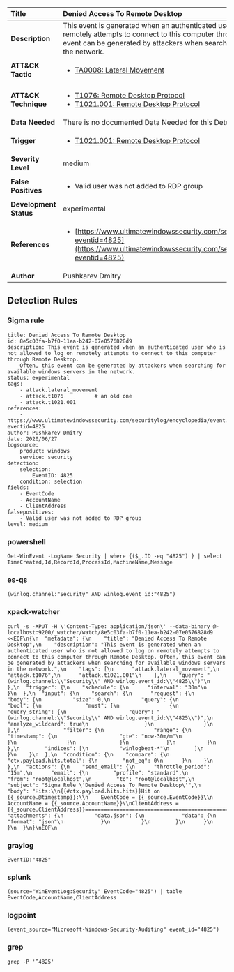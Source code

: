 | Title                    | Denied Access To Remote Desktop       |
|:-------------------------|:------------------|
| **Description**          | This event is generated when an authenticated user who is not allowed to log on remotely attempts to connect to this computer through Remote Desktop. Often, this event can be generated by attackers when searching for available windows servers in the network. |
| **ATT&amp;CK Tactic**    |  <ul><li>[TA0008: Lateral Movement](https://attack.mitre.org/tactics/TA0008)</li></ul>  |
| **ATT&amp;CK Technique** | <ul><li>[T1076: Remote Desktop Protocol](https://attack.mitre.org/techniques/T1076)</li><li>[T1021.001: Remote Desktop Protocol](https://attack.mitre.org/techniques/T1021/001)</li></ul>  |
| **Data Needed**          |  There is no documented Data Needed for this Detection Rule yet  |
| **Trigger**              | <ul><li>[T1021.001: Remote Desktop Protocol](../Triggers/T1021.001.md)</li></ul>  |
| **Severity Level**       | medium |
| **False Positives**      | <ul><li>Valid user was not added to RDP group</li></ul>  |
| **Development Status**   | experimental |
| **References**           | <ul><li>[https://www.ultimatewindowssecurity.com/securitylog/encyclopedia/event.aspx?eventid=4825](https://www.ultimatewindowssecurity.com/securitylog/encyclopedia/event.aspx?eventid=4825)</li></ul>  |
| **Author**               | Pushkarev Dmitry |


## Detection Rules

### Sigma rule

```
title: Denied Access To Remote Desktop
id: 8e5c03fa-b7f0-11ea-b242-07e0576828d9
description: This event is generated when an authenticated user who is not allowed to log on remotely attempts to connect to this computer through Remote Desktop.
    Often, this event can be generated by attackers when searching for available windows servers in the network.
status: experimental
tags:
    - attack.lateral_movement
    - attack.t1076          # an old one
    - attack.t1021.001
references:
    - https://www.ultimatewindowssecurity.com/securitylog/encyclopedia/event.aspx?eventid=4825
author: Pushkarev Dmitry
date: 2020/06/27
logsource:
    product: windows
    service: security
detection:
    selection:
        EventID: 4825
    condition: selection
fields:
    - EventCode
    - AccountName
    - ClientAddress
falsepositives:
    - Valid user was not added to RDP group
level: medium

```





### powershell
    
```
Get-WinEvent -LogName Security | where {($_.ID -eq "4825") } | select TimeCreated,Id,RecordId,ProcessId,MachineName,Message
```


### es-qs
    
```
(winlog.channel:"Security" AND winlog.event_id:"4825")
```


### xpack-watcher
    
```
curl -s -XPUT -H \'Content-Type: application/json\' --data-binary @- localhost:9200/_watcher/watch/8e5c03fa-b7f0-11ea-b242-07e0576828d9 <<EOF\n{\n  "metadata": {\n    "title": "Denied Access To Remote Desktop",\n    "description": "This event is generated when an authenticated user who is not allowed to log on remotely attempts to connect to this computer through Remote Desktop. Often, this event can be generated by attackers when searching for available windows servers in the network.",\n    "tags": [\n      "attack.lateral_movement",\n      "attack.t1076",\n      "attack.t1021.001"\n    ],\n    "query": "(winlog.channel:\\"Security\\" AND winlog.event_id:\\"4825\\")"\n  },\n  "trigger": {\n    "schedule": {\n      "interval": "30m"\n    }\n  },\n  "input": {\n    "search": {\n      "request": {\n        "body": {\n          "size": 0,\n          "query": {\n            "bool": {\n              "must": [\n                {\n                  "query_string": {\n                    "query": "(winlog.channel:\\"Security\\" AND winlog.event_id:\\"4825\\")",\n                    "analyze_wildcard": true\n                  }\n                }\n              ],\n              "filter": {\n                "range": {\n                  "timestamp": {\n                    "gte": "now-30m/m"\n                  }\n                }\n              }\n            }\n          }\n        },\n        "indices": [\n          "winlogbeat-*"\n        ]\n      }\n    }\n  },\n  "condition": {\n    "compare": {\n      "ctx.payload.hits.total": {\n        "not_eq": 0\n      }\n    }\n  },\n  "actions": {\n    "send_email": {\n      "throttle_period": "15m",\n      "email": {\n        "profile": "standard",\n        "from": "root@localhost",\n        "to": "root@localhost",\n        "subject": "Sigma Rule \'Denied Access To Remote Desktop\'",\n        "body": "Hits:\\n{{#ctx.payload.hits.hits}}Hit on {{_source.@timestamp}}:\\n    EventCode = {{_source.EventCode}}\\n  AccountName = {{_source.AccountName}}\\nClientAddress = {{_source.ClientAddress}}================================================================================\\n{{/ctx.payload.hits.hits}}",\n        "attachments": {\n          "data.json": {\n            "data": {\n              "format": "json"\n            }\n          }\n        }\n      }\n    }\n  }\n}\nEOF\n
```


### graylog
    
```
EventID:"4825"
```


### splunk
    
```
(source="WinEventLog:Security" EventCode="4825") | table EventCode,AccountName,ClientAddress
```


### logpoint
    
```
(event_source="Microsoft-Windows-Security-Auditing" event_id="4825")
```


### grep
    
```
grep -P '^4825'
```



